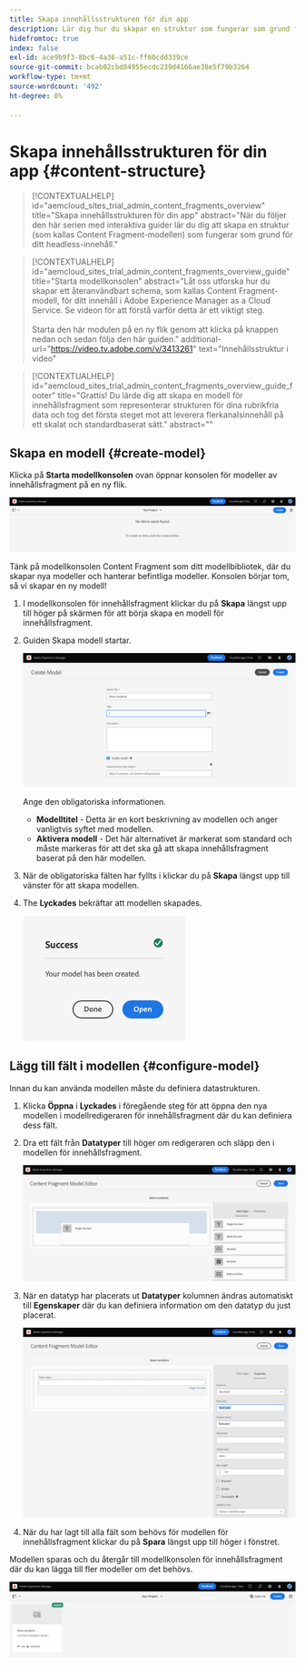 ```yaml
---
title: Skapa innehållsstrukturen för din app
description: Lär dig hur du skapar en struktur som fungerar som grund för allt ditt headless-innehåll med AEM Content Fragment-modeller.
hidefromtoc: true
index: false
exl-id: ace9b9f3-8bc6-4a36-a51c-ff60cdd339ce
source-git-commit: bcab02cbd84955ecdc239d4166ae38e5f79b3264
workflow-type: tm+mt
source-wordcount: '492'
ht-degree: 0%

---
```



# Skapa innehållsstrukturen för din app {#content-structure}

>[!CONTEXTUALHELP]
>id="aemcloud_sites_trial_admin_content_fragments_overview"
>title="Skapa innehållsstrukturen för din app"
>abstract="När du följer den här serien med interaktiva guider lär du dig att skapa en struktur (som kallas Content Fragment-modellen) som fungerar som grund för ditt headless-innehåll."

>[!CONTEXTUALHELP]
>id="aemcloud_sites_trial_admin_content_fragments_overview_guide"
>title="Starta modellkonsolen"
>abstract="Låt oss utforska hur du skapar ett återanvändbart schema, som kallas Content Fragment-modell, för ditt innehåll i Adobe Experience Manager as a Cloud Service. Se videon för att förstå varför detta är ett viktigt steg. <br><br>Starta den här modulen på en ny flik genom att klicka på knappen nedan och sedan följa den här guiden."
>additional-url="https://video.tv.adobe.com/v/3413261" text="Innehållsstruktur i video"

>[!CONTEXTUALHELP]
>id="aemcloud_sites_trial_admin_content_fragments_overview_guide_footer"
>title="Grattis! Du lärde dig att skapa en modell för innehållsfragment som representerar strukturen för dina rubrikfria data och tog det första steget mot att leverera flerkanalsinnehåll på ett skalat och standardbaserat sätt."
>abstract=""

## Skapa en modell {#create-model}

Klicka på **Starta modellkonsolen** ovan öppnar konsolen för modeller av innehållsfragment på en ny flik.

![Modellkonsolen för innehållsfragment](assets/content-structure/content-fragment-model-console.png)

Tänk på modellkonsolen Content Fragment som ditt modellbibliotek, där du skapar nya modeller och hanterar befintliga modeller. Konsolen börjar tom, så vi skapar en ny modell!

1. I modellkonsolen för innehållsfragment klickar du på **Skapa** längst upp till höger på skärmen för att börja skapa en modell för innehållsfragment.

1. Guiden Skapa modell startar.

   ![Modellguide för innehållsfragment](assets/content-structure/model-wizard.png)

   Ange den obligatoriska informationen.

   * **Modelltitel** - Detta är en kort beskrivning av modellen och anger vanligtvis syftet med modellen.
   * **Aktivera modell** - Det här alternativet är markerat som standard och måste markeras för att det ska gå att skapa innehållsfragment baserat på den här modellen.

1. När de obligatoriska fälten har fyllts i klickar du på **Skapa** längst upp till vänster för att skapa modellen.

1. The **Lyckades** bekräftar att modellen skapades.

   ![Dialogrutan Slutfört för att skapa en ny modell för innehållsfragment](assets/content-structure/success.png)

## Lägg till fält i modellen {#configure-model}

Innan du kan använda modellen måste du definiera datastrukturen.

1. Klicka **Öppna** i **Lyckades** i föregående steg för att öppna den nya modellen i modellredigeraren för innehållsfragment där du kan definiera dess fält.

1. Dra ett fält från **Datatyper** till höger om redigeraren och släpp den i modellen för innehållsfragment.

   ![Lägg till en datatyp](assets/content-structure/drop-fields.png)

1. När en datatyp har placerats ut **Datatyper** kolumnen ändras automatiskt till **Egenskaper** där du kan definiera information om den datatyp du just placerat.

   ![Fliken Egenskaper för datafältet](assets/content-structure/data-type-properties.png)

1. När du har lagt till alla fält som behövs för modellen för innehållsfragment klickar du på **Spara** längst upp till höger i fönstret.

Modellen sparas och du återgår till modellkonsolen för innehållsfragment där du kan lägga till fler modeller om det behövs.

![Modulen är klar](assets/content-structure/content-fragment-model-console-populated.png)
